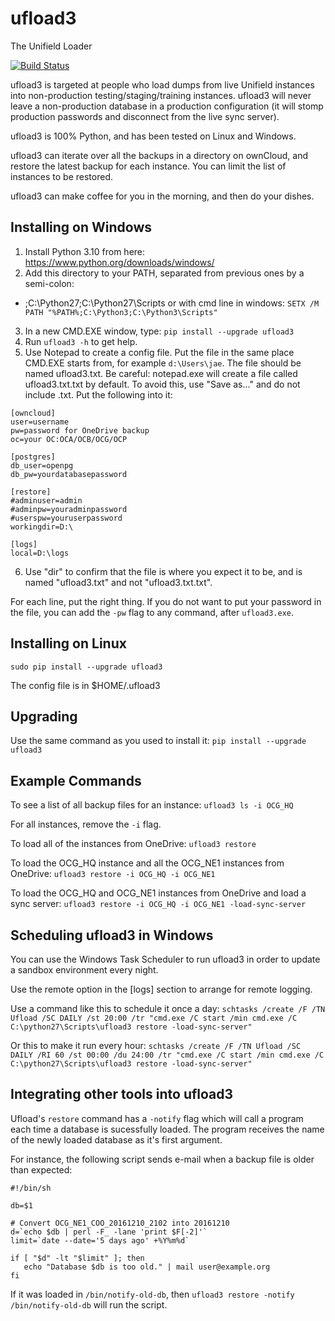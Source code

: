 # ufload3
The Unifield Loader

[![Build Status](https://travis-ci.org/Unifield/ufload3.svg?branch=master)](https://travis-ci.org/Unifield/ufload3)

ufload3 is targeted at people who load dumps from live Unifield
instances into non-production testing/staging/training
instances. ufload3 will never leave a non-production database in a
production configuration (it will stomp production passwords and
disconnect from the live sync server).

ufload3 is 100% Python, and has been tested on Linux and Windows.

ufload3 can iterate over all the backups in a directory on ownCloud,
and restore the latest backup for each instance. You can limit the
list of instances to be restored.

ufload3 can make coffee for you in the morning, and then do your dishes.

## Installing on Windows

1. Install Python 3.10 from here: https://www.python.org/downloads/windows/
2. Add this directory to your PATH, separated from previous ones
by a semi-colon:
  * ;C:\Python27;C:\Python27\Scripts
  or with cmd line in windows:
   ```SETX /M PATH "%PATH%;C:\Python3;C:\Python3\Scripts"```
3. In a new CMD.EXE window, type: ```pip install --upgrade ufload3```
4. Run ```ufload3 -h``` to get help.
5. Use Notepad to create a config file. Put the file in the same place CMD.EXE starts from, for example ```d:\Users\jae```. The file should be named ufload3.txt. Be careful: notepad.exe will create a file called ufload3.txt.txt by default. To avoid this, use "Save as..." and do not include .txt. Put the following into it:
```
[owncloud]
user=username
pw=password for OneDrive backup
oc=your OC:OCA/OCB/OCG/OCP

[postgres]
db_user=openpg
db_pw=yourdatabasepassword

[restore]
#adminuser=admin
#adminpw=youradminpassword
#userspw=youruserpassword
workingdir=D:\

[logs]
local=D:\logs
```
6. Use "dir" to confirm that the file is where you expect it to be, and is named "ufload3.txt" and not "ufload3.txt.txt".

For each line, put the right thing. If you do not want to put your
password in the file, you can add the ```-pw``` flag to any command,
after ```ufload3.exe```.

## Installing on Linux

```sudo pip install --upgrade ufload3```

The config file is in $HOME/.ufload3

## Upgrading

Use the same command as you used to install it: ```pip install --upgrade ufload3```

## Example Commands

To see a list of all backup files for an instance: ```ufload3 ls -i OCG_HQ```

For all instances, remove the ```-i``` flag.

To load all of the instances from OneDrive: ```ufload3 restore```

To load the OCG_HQ instance and all the OCG_NE1 instances from OneDrive: ```ufload3 restore -i OCG_HQ -i OCG_NE1```

To load the OCG_HQ and OCG_NE1 instances from OneDrive and load a sync server: ```ufload3 restore -i OCG_HQ -i OCG_NE1 -load-sync-server```

## Scheduling ufload3 in Windows

You can use the Windows Task Scheduler to run ufload3 in order to update a
sandbox environment every night.

Use the remote option in the [logs] section to arrange for remote logging.

Use a command like this to schedule it once a day: ```schtasks /create /F /TN Ufload /SC DAILY /st 20:00 /tr "cmd.exe /C start /min cmd.exe /C C:\python27\Scripts\ufload3 restore -load-sync-server"```

Or this to make it run every hour: ```schtasks /create /F /TN Ufload /SC DAILY /RI 60 /st 00:00 /du 24:00 /tr "cmd.exe /C start /min cmd.exe /C C:\python27\Scripts\ufload3 restore -load-sync-server"```

## Integrating other tools into ufload3

Ufload's ```restore``` command has a ```-notify``` flag which will
call a program each time a database is sucessfully loaded. The program
receives the name of the newly loaded database as it's first argument.

For instance, the following script sends e-mail when a backup file is
older than expected:

```
#!/bin/sh

db=$1

# Convert OCG_NE1_COO_20161210_2102 into 20161210
d=`echo $db | perl -F_ -lane 'print $F[-2]'`
limit=`date --date='5 days ago' +%Y%m%d`

if [ "$d" -lt "$limit" ]; then
   echo "Database $db is too old." | mail user@example.org
fi
```

If it was loaded in ```/bin/notify-old-db```, then
```ufload3 restore -notify /bin/notify-old-db``` will run the script.

